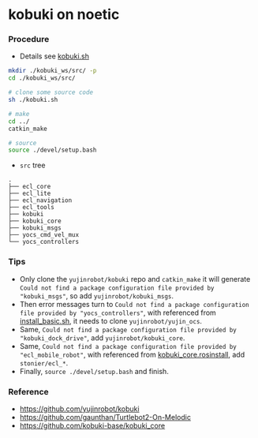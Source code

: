 # kobuki on noetic

### Procedure

+ Details see [kobuki.sh](./kobuki.sh)

```bash
mkdir ./kobuki_ws/src/ -p
cd ./kobuki_ws/src/

# clone some source code
sh ./kobuki.sh

# make
cd ../
catkin_make

# source
source ./devel/setup.bash
```

+ `src` tree

```tree
.
├── ecl_core
├── ecl_lite
├── ecl_navigation
├── ecl_tools
├── kobuki
├── kobuki_core
├── kobuki_msgs
├── yocs_cmd_vel_mux
└── yocs_controllers
```

### Tips

+ Only clone the `yujinrobot/kobuki` repo and `catkin_make` it will generate `Could not find a package configuration file provided by "kobuki_msgs"`, so add `yujinrobot/kobuki_msgs`.
+ Then error messages turn to `Could not find a package configuration file provided by "yocs_controllers"`, with referenced from [install_basic.sh](https://github.com/gaunthan/Turtlebot2-On-Melodic/blob/master/install_basic.sh), it needs to clone `yujinrobot/yujin_ocs`.
+ Same, `Could not find a package configuration file provided by "kobuki_dock_drive"`, add `yujinrobot/kobuki_core`.
+ Same, `Could not find a package configuration file provided by "ecl_mobile_robot"`, with referenced from [kobuki_core.rosinstall](https://raw.githubusercontent.com/yujinrobot/kobuki_core/melodic/kobuki_core.rosinstall), add `stonier/ecl_*`.
+ Finally, `source ./devel/setup.bash` and finish.

### Reference

+ https://github.com/yujinrobot/kobuki
+ https://github.com/gaunthan/Turtlebot2-On-Melodic
+ https://github.com/kobuki-base/kobuki_core
